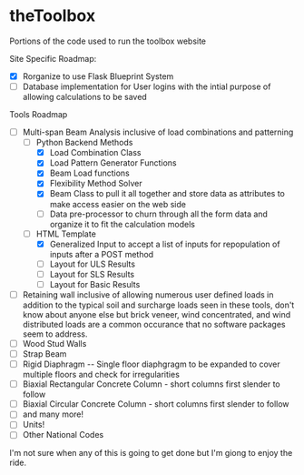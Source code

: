 # theToolbox
Portions of the code used to run the toolbox website


Site Specific Roadmap:
- [x] Rorganize to use Flask Blueprint System
- [ ] Database implementation for User logins with the intial purpose of allowing calculations to be saved 

Tools Roadmap
- [ ] Multi-span Beam Analysis inclusive of load combinations and patterning
  - [ ] Python Backend Methods
    - [x] Load Combination Class
    - [x] Load Pattern Generator Functions
    - [x] Beam Load functions
    - [x] Flexibility Method Solver
    - [x] Beam Class to pull it all together and store data as attributes to make access easier on the web side
    - [ ] Data pre-processor to churn through all the form data and organize it to fit the calculation models
  - [ ] HTML Template
    - [x] Generalized Input to accept a list of inputs for repopulation of inputs after a POST method
    - [ ] Layout for ULS Results
    - [ ] Layout for SLS Results
    - [ ] Layout for Basic Results  
- [ ] Retaining wall inclusive of allowing numerous user defined loads in addition to the typical soil and surcharge loads seen in these tools, don't know about anyone else but brick veneer, wind concentrated, and wind distributed loads are a common occurance that no software packages seem to address.
- [ ] Wood Stud Walls
- [ ] Strap Beam
- [ ] Rigid Diaphragm -- Single floor diaphgragm to be expanded to cover multiple floors and check for irregularities
- [ ] Biaxial Rectangular Concrete Column - short columns first slender to follow
- [ ] Biaxial Circular Concrete Column - short columns first slender to follow
- [ ] and many more!
- [ ] Units! 
- [ ] Other National Codes

I'm not sure when any of this is going to get done but I'm giong to enjoy the ride.
